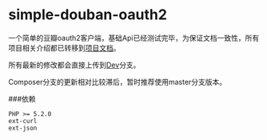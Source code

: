 simple-douban-oauth2
====================

一个简单的豆瓣oauth2客户端，基础Api已经测试完毕，为保证文档一致性，所有项目相关介绍都已转移到[项目文档](http://zither.github.com/simple-douban-oauth2)。

所有最新的修改都会直接上传到[Dev](https://github.com/zither/simple-douban-oauth2/tree/dev)分支。

Composer分支的更新相对比较滞后，暂时推荐使用master分支版本。

###依赖

    PHP >= 5.2.0
    ext-curl
    ext-json
